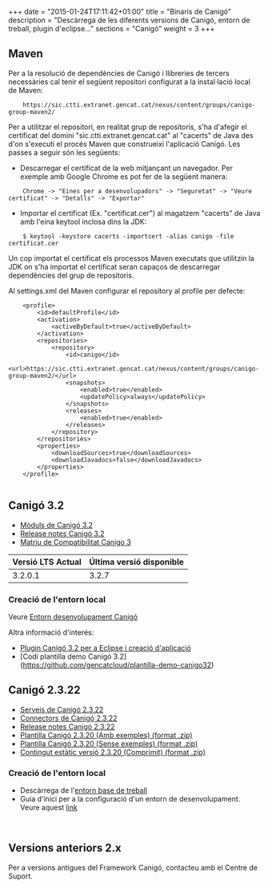 +++
date        = "2015-01-24T17:11:42+01:00"
title       = "Binaris de Canigó"
description = "Descàrrega de les diferents versions de Canigó, entorn de treball, plugin d'eclipse..."
sections    = "Canigó"
weight		= 3
+++

## Maven

Per a la resolució de dependències de Canigó i llibreries de tercers necessàries cal tenir el següent repositori configurat a la instal·lació local de Maven:
```
    https://sic.ctti.extranet.gencat.cat/nexus/content/groups/canigo-group-maven2/
```
Per a utilitzar el repositori, en realitat grup de repositoris, s'ha d'afegir el certificat del domini "sic.ctti.extranet.gencat.cat" al "cacerts" de Java des d'on s'executi el procés Maven que construeixi l'aplicació Canigó. Les passes a seguir són les següents:

* Descarregar el certificat de la web mitjançant un navegador. Per exemple amb Google Chrome es pot fer de la següent manera:
```
    Chrome -> "Eines per a desenvolupadors" -> "Seguretat" -> "Veure certificat" -> "Detalls" -> "Exportar"
```
* Importar el certificat (Ex. "certificat.cer") al magatzem "cacerts" de Java amb l'eina keytool inclosa dins la JDK:
```
    $ keytool -keystore cacerts -importcert -alias canigo -file certificat.cer
```
Un cop importat el certificat els processos Maven executats que utilitzin la JDK on s'ha importat el certificat seran capaços de descarregar dependències del grup de repositoris.

Al settings.xml del Maven configurar el repository al profile per defecte:

```
	<profile>
		<id>defaultProfile</id>
		<activation>
			<activeByDefault>true</activeByDefault>
		</activation>
		<repositories>
			<repository>
				<id>canigo</id>
				<url>https://sic.ctti.extranet.gencat.cat/nexus/content/groups/canigo-group-maven2/</url>
				<snapshots>
					<enabled>true</enabled>
					<updatePolicy>always</updatePolicy>
				</snapshots>
				<releases>
					<enabled>true</enabled>
				</releases>
			</repository>
		</repositories>
		<properties>
			<downloadSources>true</downloadSources>
			<downloadJavadocs>false</downloadJavadocs>
		</properties>
	</profile>
  
```

## Canigó 3.2 

- [Mòduls de Canigó 3.2](https://sic.ctti.extranet.gencat.cat/nexus/content/groups/canigo-group-maven2/cat/gencat/ctti/)
- [Release notes Canigó 3.2](/canigo-download-related/release-notes-canigo-32)
- [Matriu de Compatibilitat Canigo 3](/canigo-download-related/matrius-compatibilitats)

|          Versió LTS Actual       	 |      Última versió disponible    	 |
|--------------------------------- 	 |------------------------------------	 |
|              3.2.0.1            	 |                3.2.7	             |


### Creació de l'entorn local

<!--
- Descàrrega de l'[entorn base de treball](http://repos.canigo.ctti.gencat.cat/repository/maven2/canigo/entorn-treball/canigo3.html) *És necessari realitzar l'upgrade del plugin de Canigó per Eclipse a la versió 1.2.0.
- Guia d'inici per a la configuració d'un entorn de desenvolupament. Veure aquest [link](/canigo-download-related/guia-inici)
-->

Veure [Entorn desenvolupament Canigó](http://canigo.ctti.gencat.cat/canigo/entorn-desenvolupament/)

Altra informació d'interés:

* [Plugin Canigó 3.2 per a Eclipse i creació d'aplicació](/canigo-download-related/plugin-canigo)
* [Codi plantilla demo Canigó 3.2] (https://github.com/gencatcloud/plantilla-demo-canigo32)

## Canigó 2.3.22

- [Serveis de Canigó 2.3.22](https://sic.ctti.extranet.gencat.cat/nexus/content/groups/canigo-group-maven2/canigo/)
- [Connectors de Canigó 2.3.22](https://sic.ctti.extranet.gencat.cat/nexus/content/groups/canigo-group-maven2/canigo/connectors/)
- [Release notes Canigó 2.3.22](https://cstd.ctti.gencat.cat/jiracstd/browse/CAN/fixforversion/10452)
- [Plantilla Canigó 2.3.20 (Amb exemples) (format .zip)](http://repos.canigo.ctti.gencat.cat/repository/maven2/canigo/plantilla-canigo-inicial/2.3.20/demo-canigo-2.3.20.zip)
- [Plantilla Canigó 2.3.20 (Sense exemples) (format .zip)](http://repos.canigo.ctti.gencat.cat/repository/maven2/canigo/plantilla-canigo-inicial/2.3.20/plantilla-canigo-2.3.20.zip)
- [Contingut estàtic versió 2.3.20 (Comprimit) (format .zip)](http://repos.canigo.ctti.gencat.cat/repository/maven2/canigo/plantilla-canigo-inicial/2.3.20/demo-canigo-static-compress-2.3.20.zip)

### Creació de l'entorn local

- Descàrrega de l'[entorn base de treball](https://sic.ctti.extranet.gencat.cat/nexus/content/groups/canigo-group-maven2/canigo/entorn-treball/canigo.zip)
- Guia d'inici per a la configuració d'un entorn de desenvolupament. Veure aquest [link](/canigo-download-related/guia-inici-canigo2)

<p>&nbsp;</p>

## Versions anteriors 2.x

Per a versions antigues del Framework Canigó, contacteu amb el Centre de Suport.
<p>&nbsp;</p>
